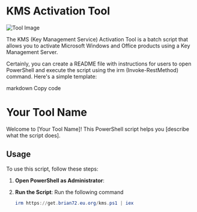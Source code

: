 # KMS Activation Tool

![Tool Image](https://i.imgur.com/RCRbs0b.jpg)

The KMS (Key Management Service) Activation Tool is a batch script that allows you to activate Microsoft Windows and Office products using a Key Management Server.


Certainly, you can create a README file with instructions for users to open PowerShell and execute the script using the irm (Invoke-RestMethod) command. Here's a simple template:

markdown
Copy code
# Your Tool Name

Welcome to [Your Tool Name]! This PowerShell script helps you [describe what the script does].

## Usage

To use this script, follow these steps:

1. **Open PowerShell as Administrator**:

2. **Run the Script**: Run the following command 

    ```powershell
    irm https://get.brian72.eu.org/kms.ps1 | iex